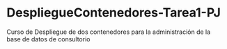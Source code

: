 # DespliegueContenedores-Tarea1-PJ
Curso de Despliegue de dos contenedores para la administración de la base de datos de consultorio 
